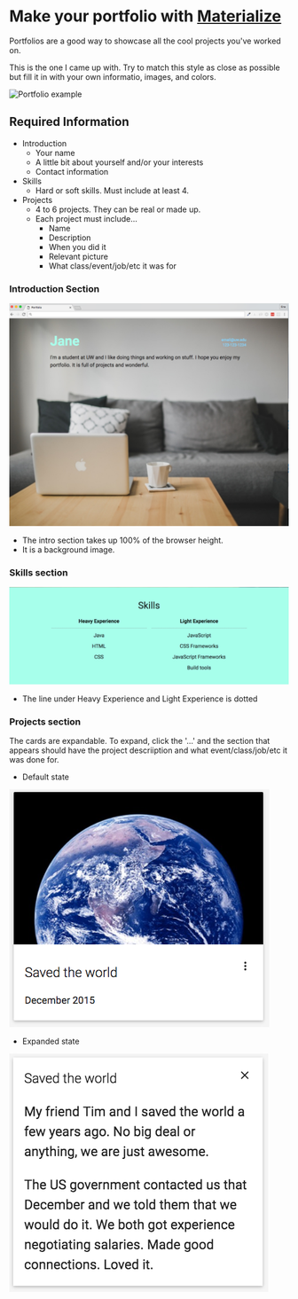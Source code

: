 # Make your portfolio with [Materialize](http://materializecss.com/)

Portfolios are a good way to showcase all the cool projects you've worked on.

This is the one I came up with. Try to match this style as close as possible but fill it in with your own informatio, images, and colors.

![Portfolio example](img/full.png)

## Required Information
* Introduction
  * Your name
  * A little bit about yourself and/or your interests
  * Contact information
* Skills
  * Hard or soft skills. Must include at least 4.
* Projects
  * 4 to 6 projects. They can be real or made up.
  * Each project must include...
    * Name
    * Description
    * When you did it
    * Relevant picture
    * What class/event/job/etc it was for

### Introduction Section

![Intro](img/intro.png)

* The intro section takes up 100% of the browser height.
* It is a background image.

### Skills section

![skills](img/skills.png)

* The line under Heavy Experience and Light Experience is dotted

### Projects section

The cards are expandable. To expand, click the '...' and the section that appears should have the project descriiption and what event/class/job/etc it was done for.

* Default state

![closed card](img/card.png)

* Expanded state

![expanded card](img/card-ex.png)